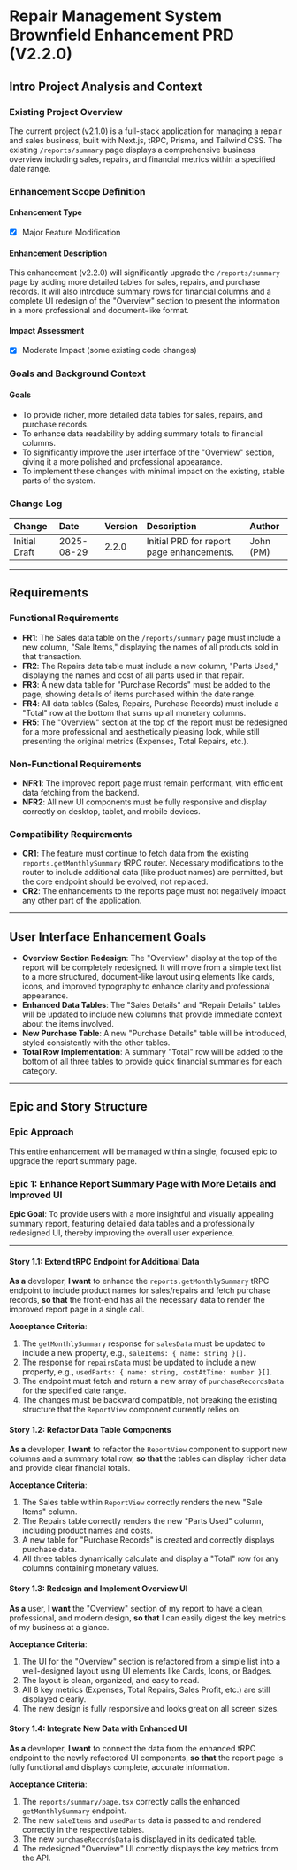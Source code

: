 # Repair Management System Brownfield Enhancement PRD (V2.2.0)

## Intro Project Analysis and Context

### Existing Project Overview

The current project (v2.1.0) is a full-stack application for managing a repair and sales business, built with Next.js, tRPC, Prisma, and Tailwind CSS. The existing `/reports/summary` page displays a comprehensive business overview including sales, repairs, and financial metrics within a specified date range.

### Enhancement Scope Definition

#### Enhancement Type
- [x] Major Feature Modification

#### Enhancement Description
This enhancement (v2.2.0) will significantly upgrade the `/reports/summary` page by adding more detailed tables for sales, repairs, and purchase records. It will also introduce summary rows for financial columns and a complete UI redesign of the "Overview" section to present the information in a more professional and document-like format.

#### Impact Assessment
- [x] Moderate Impact (some existing code changes)

### Goals and Background Context

#### Goals
- To provide richer, more detailed data tables for sales, repairs, and purchase records.
- To enhance data readability by adding summary totals to financial columns.
- To significantly improve the user interface of the "Overview" section, giving it a more polished and professional appearance.
- To implement these changes with minimal impact on the existing, stable parts of the system.

### Change Log

| Change | Date | Version | Description | Author |
| :--- | :--- | :--- | :--- | :--- |
| Initial Draft | 2025-08-29 | 2.2.0 | Initial PRD for report page enhancements. | John (PM) |

---

## Requirements

### Functional Requirements
- **FR1**: The Sales data table on the `/reports/summary` page must include a new column, "Sale Items," displaying the names of all products sold in that transaction.
- **FR2**: The Repairs data table must include a new column, "Parts Used," displaying the names and cost of all parts used in that repair.
- **FR3**: A new data table for "Purchase Records" must be added to the page, showing details of items purchased within the date range.
- **FR4**: All data tables (Sales, Repairs, Purchase Records) must include a "Total" row at the bottom that sums up all monetary columns.
- **FR5**: The "Overview" section at the top of the report must be redesigned for a more professional and aesthetically pleasing look, while still presenting the original metrics (Expenses, Total Repairs, etc.).

### Non-Functional Requirements
- **NFR1**: The improved report page must remain performant, with efficient data fetching from the backend.
- **NFR2**: All new UI components must be fully responsive and display correctly on desktop, tablet, and mobile devices.

### Compatibility Requirements
- **CR1**: The feature must continue to fetch data from the existing `reports.getMonthlySummary` tRPC router. Necessary modifications to the router to include additional data (like product names) are permitted, but the core endpoint should be evolved, not replaced.
- **CR2**: The enhancements to the reports page must not negatively impact any other part of the application.

---

## User Interface Enhancement Goals

- **Overview Section Redesign**: The "Overview" display at the top of the report will be completely redesigned. It will move from a simple text list to a more structured, document-like layout using elements like cards, icons, and improved typography to enhance clarity and professional appearance.
- **Enhanced Data Tables**: The "Sales Details" and "Repair Details" tables will be updated to include new columns that provide immediate context about the items involved.
- **New Purchase Table**: A new "Purchase Details" table will be introduced, styled consistently with the other tables.
- **Total Row Implementation**: A summary "Total" row will be added to the bottom of all three tables to provide quick financial summaries for each category.

---

## Epic and Story Structure

### Epic Approach
This entire enhancement will be managed within a single, focused epic to upgrade the report summary page.

### Epic 1: Enhance Report Summary Page with More Details and Improved UI

**Epic Goal**: To provide users with a more insightful and visually appealing summary report, featuring detailed data tables and a professionally redesigned UI, thereby improving the overall user experience.

---

#### Story 1.1: Extend tRPC Endpoint for Additional Data
**As a** developer,
**I want** to enhance the `reports.getMonthlySummary` tRPC endpoint to include product names for sales/repairs and fetch purchase records,
**so that** the front-end has all the necessary data to render the improved report page in a single call.

**Acceptance Criteria**:
1.  The `getMonthlySummary` response for `salesData` must be updated to include a new property, e.g., `saleItems: { name: string }[]`.
2.  The response for `repairsData` must be updated to include a new property, e.g., `usedParts: { name: string, costAtTime: number }[]`.
3.  The endpoint must fetch and return a new array of `purchaseRecordsData` for the specified date range.
4.  The changes must be backward compatible, not breaking the existing structure that the `ReportView` component currently relies on.

#### Story 1.2: Refactor Data Table Components
**As a** developer,
**I want** to refactor the `ReportView` component to support new columns and a summary total row,
**so that** the tables can display richer data and provide clear financial totals.

**Acceptance Criteria**:
1.  The Sales table within `ReportView` correctly renders the new "Sale Items" column.
2.  The Repairs table correctly renders the new "Parts Used" column, including product names and costs.
3.  A new table for "Purchase Records" is created and correctly displays purchase data.
4.  All three tables dynamically calculate and display a "Total" row for any columns containing monetary values.

#### Story 1.3: Redesign and Implement Overview UI
**As a** user,
**I want** the "Overview" section of my report to have a clean, professional, and modern design,
**so that** I can easily digest the key metrics of my business at a glance.

**Acceptance Criteria**:
1.  The UI for the "Overview" section is refactored from a simple list into a well-designed layout using UI elements like Cards, Icons, or Badges.
2.  The layout is clean, organized, and easy to read.
3.  All 8 key metrics (Expenses, Total Repairs, Sales Profit, etc.) are still displayed clearly.
4.  The new design is fully responsive and looks great on all screen sizes.

#### Story 1.4: Integrate New Data with Enhanced UI
**As a** developer,
**I want** to connect the data from the enhanced tRPC endpoint to the newly refactored UI components,
**so that** the report page is fully functional and displays complete, accurate information.

**Acceptance Criteria**:
1.  The `reports/summary/page.tsx` correctly calls the enhanced `getMonthlySummary` endpoint.
2.  The new `saleItems` and `usedParts` data is passed to and rendered correctly in the respective tables.
3.  The new `purchaseRecordsData` is displayed in its dedicated table.
4.  The redesigned "Overview" UI correctly displays the key metrics from the API.